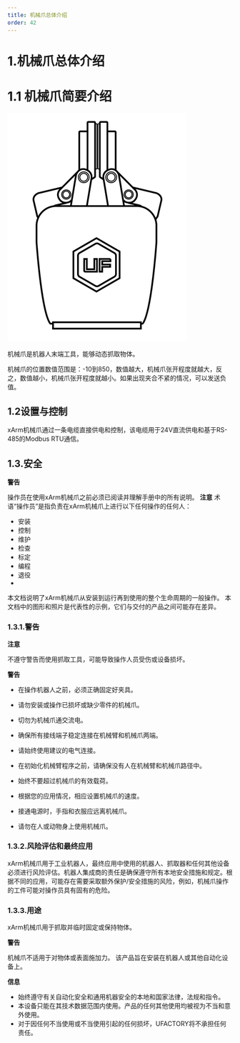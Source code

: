```yaml
---
title: 机械爪总体介绍
order: 42
---
```

# 1.机械爪总体介绍

# 1.1 机械爪简要介绍

![](assets\img_1.png)



机械爪是机器人末端工具，能够动态抓取物体。

机械爪的位置数值范围是：-10到850，数值越大，机械爪张开程度就越大，反之，数值越小，机械爪张开程度就越小。如果出现夹合不紧的情况，可以发送负值。

## 1.2设置与控制

xArm机械爪通过一条电缆直接供电和控制，该电缆用于24V直流供电和基于RS-485的Modbus RTU通信。

## 1.3.安全
**警告**

操作员在使用xArm机械爪之前必须已阅读并理解手册中的所有说明。
**注意**
术语“操作员”是指负责在xArm机械爪上进行以下任何操作的任何人：
* 安装
* 控制
* 维护
* 检查
* 标定
* 编程
* 退役
* 
本文档说明了xArm机械爪从安装到运行再到使用的整个生命周期的一般操作。
本文档中的图形和照片是代表性的示例，它们与交付的产品之间可能存在差异。

### 1.3.1.警告
**注意**

不遵守警告而使用抓取工具，可能导致操作人员受伤或设备损坏。

**警告**

* 在操作机器人之前，必须正确固定好夹具。

* 请勿安装或操作已损坏或缺少零件的机械爪。

* 切勿为机械爪通交流电。

* 确保所有接线端子稳定连接在机械臂和机械爪两端。

* 请始终使用建议的电气连接。

* 在初始化机械臂程序之前，请确保没有人在机械臂和机械爪路径中。

* 始终不要超过机械爪的有效载荷。

* 根据您的应用情况，相应设置机械爪的速度。

* 接通电源时，手指和衣服应远离机械爪。

* 请勿在人或动物身上使用机械爪。

### 1.3.2.风险评估和最终应用 

xArm机械爪用于工业机器人，最终应用中使用的机器人、抓取器和任何其他设备必须进行风险评估。机器人集成商的责任是确保遵守所有本地安全措施和规定。根据不同的应用，可能存在需要采取额外保护/安全措施的风险，例如，机械爪操作的工件可能对操作员具有固有的危险。

### 1.3.3.用途

xArm机械爪用于抓取并临时固定或保持物体。

**警告**

机械爪不适用于对物体或表面施加力。
该产品旨在安装在机器人或其他自动化设备上。

**信息**
* 始终遵守有关自动化安全和通用机器安全的本地和国家法律，法规和指令。
* 本设备只能在其技术数据范围内使用。产品的任何其他使用均被视为不当和意外使用。
* 对于因任何不当使用或不当使用引起的任何损坏，UFACTORY将不承担任何责任。






